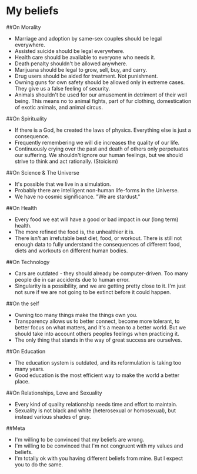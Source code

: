 # My beliefs

##On Morality 
- Marriage and adoption by same-sex couples should be legal everywhere.
- Assisted suicide should be legal everywhere.
- Health care should be available to everyone who needs it.
- Death penalty shouldn't be allowed anywhere.
- Marijuana should be legal to grow, sell, buy, and carry.
- Drug users should be aided for treatment. Not punishment.
- Owning guns for own safety should be allowed only in extreme cases. They give us a false feeling of security.
- Animals shouldn't be used for our amusement in detriment of their well being. This means no to animal fights, part of fur clothing, domestication of exotic animals, and animal circus.

##On Spirituality 
- If there is a God, he created the laws of physics. Everything else is just a consequence.
- Frequently remembering we will die increases the quality of our life.
- Continuously crying over the past and death of others only perpetuates our suffering. We shouldn't ignore our human feelings, but we should strive to think and act rationally. (Stoicism)

##On Science & The Universe 
- It's possible that we live in a simulation.
- Probably there are intelligent non-human life-forms in the Universe.
- We have no cosmic significance. "We are stardust."

##On Health 
- Every food we eat will have a good or bad impact in our (long term) health.
- The more refined the food is, the unhealthier it is.
- There isn't an irrefutable best diet, food, or workout. There is still not enough data to fully understand the consequences of different food, diets and workouts on different human bodies.

##On Technology
- Cars are outdated - they should already be computer-driven. Too many people die in car accidents due to human error.
- Singularity is a possibility, and we are getting pretty close to it. I'm just not sure if we are not going to be extinct before it could happen.

##On the self
- Owning too many things make the things own you.
- Transparency allows us to better connect, become more tolerant, to better focus on what matters, and it's a mean to a better world. But we should take into account others peoples feelings when practicing it.
- The only thing that stands in the way of great success are ourselves.

##On Education
- The education system is outdated, and its reformulation is taking too many years.
- Good education is the most efficient way to make the world a better place.

##On Relationships, Love and Sexuality
- Every kind of quality relationship needs time and effort to maintain.
- Sexuality is not black and white (heterosexual or homosexual), but instead various shades of gray.

##Meta
- I'm willing to be convinced that my beliefs are wrong.
- I'm willing to be convinced that I'm not congruent with my values and beliefs.
- I'm totally ok with you having different beliefs from mine. But I expect you to do the same.

